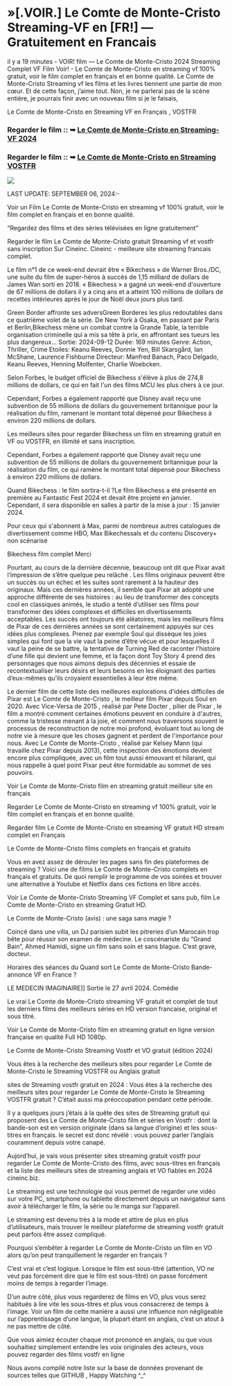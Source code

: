 # »[.VOIR.] Le Comte de Monte-Cristo Streaming-VF en [FR!] — Gratuitement en Francais

il y a 19 minutes - VOIR! film — Le Comte de Monte-Cristo 2024 Streaming Complet VF Film Voir! - Le Comte de Monte-Cristo en streaming vf 100% gratuit, voir le film complet en français et en bonne qualité. Le Comte de Monte-Cristo Streaming vf les films et les livres tiennent une partie de mon cœur. Et de cette façon, j’aime tout. Non, je ne parlerai pas de la scène entière, je pourrais finir avec un nouveau film si je le faisais,

Le Comte de Monte-Cristo en Streaming VF en Français , VOSTFR

### Regarder le film :: ➥ [Le Comte de Monte-Cristo en Streaming-VF 2024](https://dmovie.fun/fr/movie/1084736/the-count-of-monte-cristo?githb)

### Regarder le film :: ➥ [Le Comte de Monte-Cristo en Streaming VOSTFR](https://dmovie.fun/fr/movie/1084736/the-count-of-monte-cristo?githb)

<p dir="auto"><a href="https://dmovie.fun/fr/movie/1084736/the-count-of-monte-cristo?githb" title="PLAYNOW" rel="nofollow"><img src="https://i.imgur.com/jhNGoEt.gif" style="max-width: 100%;"></a></p>

LAST UPDATE: SEPTEMBER 06, 2024:-

Voir un Film Le Comte de Monte-Cristo en streaming vf 100% gratuit, voir le film complet en français et en bonne qualité.

“Regardez des films et des séries télévisées en ligne gratuitement”

Regarder le film Le Comte de Monte-Cristo gratuit Streaming vf et vostfr sans inscription Sur Cineinc. Cineinc - meilleure site streaming francais complet.

Le film n°1 de ce week-end devrait être « Bikechess » de Warner Bros./DC, une suite du film de super-héros à succès de 1,15 milliard de dollars de James Wan sorti en 2018. « Bikechess » a gagné un week-end d'ouverture de 67 millions de dollars il y a cinq ans et a atteint 100 millions de dollars de recettes intérieures après le jour de Noël deux jours plus tard.

Green Border affronte ses adversGreen Borderes les plus redoutables dans ce quatrième volet de la série. De New York à Osaka, en passant par Paris et Berlin,Bikechess mène un combat contre la Grande Table, la terrible organisation criminelle qui a mis sa tête à prix, en affrontant ses tueurs les plus dangereux... Sortie: 2024-09-12 Durée: 169 minutes Genre: Action, Thriller, Crime Etoiles: Keanu Reeves, Donnie Yen, Bill Skarsgård, Ian McShane, Laurence Fishburne Directeur: Manfred Banach, Paco Delgado, Keanu Reeves, Henning Molfenter, Charlie Woebcken.

Selon Forbes, le budget officiel de Bikechess s'élève à plus de 274,8 millions de dollars, ce qui en fait l'un des films MCU les plus chers à ce jour.

Cependant, Forbes a également rapporté que Disney avait reçu une subvention de 55 millions de dollars du gouvernement britannique pour la réalisation du film, ramenant le montant total dépensé pour Bikechess à environ 220 millions de dollars.

Les meilleurs sites pour regarder Bikechess un film en streaming gratuit en VF ou VOSTFR, en illimité et sans inscription.

Cependant, Forbes a également rapporté que Disney avait reçu une subvention de 55 millions de dollars du gouvernement britannique pour la réalisation du film, ce qui ramène le montant total dépensé pour Bikechess à environ 220 millions de dollars.

Quand Bikechess : le film sortira-t-il ?Le film Bikechess a été présenté en première au Fantastic Fest 2024 et devait être projeté en janvier. Cependant, il sera disponible en salles à partir de la mise à jour : 15 janvier 2024.

Pour ceux qui s'abonnent à Max, parmi de nombreux autres catalogues de divertissement comme HBO, Max Bikechessals et du contenu Discovery+ non scénarisé

Bikechess film complet Merci

Pourtant, au cours de la dernière décennie, beaucoup ont dit que Pixar avait l’impression de s’être quelque peu relâché . Les films originaux peuvent être un succès ou un échec et les suites sont rarement à la hauteur des originaux. Mais ces dernières années, il semble que Pixar ait adopté une approche différente de ses histoires : au lieu de transformer des concepts cool en classiques animés, le studio a tenté d’utiliser ses films pour transformer des idées complexes et difficiles en divertissements acceptables. Les succès ont toujours été aléatoires, mais les meilleurs films de Pixar de ces dernières années se sont certainement appuyés sur ces idées plus complexes. Prenez par exemple Soul qui dissèque les joies simples qui font que la vie vaut la peine d’être vécue et pour lesquelles il vaut la peine de se battre, la tentative de Turning Red de raconter l’histoire d’une fille qui devient une femme, et la façon dont Toy Story 4 prend des personnages que nous aimons depuis des décennies et essaie de recontextualiser leurs désirs et leurs besoins en les éloignant des parties d’eux-mêmes qu’ils croyaient essentielles à leur être même.

Le dernier film de cette liste des meilleures explorations d'idées difficiles de Pixar est Le Comte de Monte-Cristo , le meilleur film Pixar depuis Soul en 2020. Avec Vice-Versa de 2015 , réalisé par Pete Docter , pilier de Pixar , le film a montré comment certaines émotions peuvent en conduire à d'autres, comme la tristesse menant à la joie, et comment nous traversons souvent le processus de reconstruction de notre moi profond, évoluant tout au long de notre vie à mesure que les choses gagnent et perdent de l'importance pour nous. Avec Le Comte de Monte-Cristo , réalisé par Kelsey Mann (qui travaille chez Pixar depuis 2013), cette inspection des émotions devient encore plus compliquée, avec un film tout aussi émouvant et hilarant, qui nous rappelle à quel point Pixar peut être formidable au sommet de ses pouvoirs.

Voir Le Comte de Monte-Cristo film en streaming gratuit meilleur site en français

Regarder Le Comte de Monte-Cristo en streaming vf 100% gratuit, voir le film complet en français et en bonne qualité.

Regarder film Le Comte de Monte-Cristo en streaming VF gratuit HD stream complet en Français

Le Comte de Monte-Cristo films complets en français et gratuits

Vous en avez assez de dérouler les pages sans fin des plateformes de streaming ? Voici une de films Le Comte de Monte-Cristo complets en français et gratuits. De quoi remplir le programme de vos soirées et trouver une alternative à Youtube et Netflix dans ces fictions en libre accès.

Voir Le Comte de Monte-Cristo Streaming VF Complet et sans pub, film Le Comte de Monte-Cristo en streaming Gratuit HD.

Le Comte de Monte-Cristo (avis) : une saga sans magie ?

Coincé dans une villa, un DJ parisien subit les pitreries d’un Marocain trop bête pour réussir son examen de médecine. Le coscénariste du “Grand Bain”, Ahmed Hamidi, signe un film sans soin et sans blague. C’est grave, docteur.

Horaires des séances du Quand sort Le Comte de Monte-Cristo Bande-annonce VF en France ?

LE MEDECIN IMAGINAIRE]] Sortie le 27 avril 2024. Comédie

Le vrai Le Comte de Monte-Cristo streaming VF gratuit et complet de tout les derniers films des meilleurs séries en HD version francaise, original et sous titré.

Voir Le Comte de Monte-Cristo film en streaming gratuit en ligne version française en qualité Full HD 1080p.

Le Comte de Monte-Cristo Streaming Vostfr et VO gratuit (édition 2024)

Vous êtes à la recherche des meilleurs sites pour regarder Le Comte de Monte-Cristo le Streaming VOSTFR ou Anglais gratuit

sites de Streaming vostfr gratuit en 2024 : Vous êtes à la recherche des meilleurs sites pour regarder Le Comte de Monte-Cristo le Streaming VOSTFR gratuit ? C’était aussi ma préoccupation pendant cette période.

Il y a quelques jours j’étais à la quête des sites de Streaming gratuit qui proposent des Le Comte de Monte-Cristo film et séries en Vostfr : dont la bande-son est en version originale (dans sa langue d’origine) et les sous-titres en français. le secret est donc révélé : vous pouvez parler l’anglais couramment depuis votre canapé.

Aujord’hui, je vais vous présenter sites streaming gratuit vostfr pour regarder Le Comte de Monte-Cristo des films, avec sous-titres en français et la liste des meilleurs sites de streaming anglais et VO fiables en 2024 cineinc.biz.

Le streaming est une technologie qui vous permet de regarder une vidéo sur votre PC, smartphone ou tablette directement depuis un navigateur sans avoir à télécharger le film, la série ou le manga sur l’appareil.

Le streaming est devenu très à la mode et attire de plus en plus d’utilisateurs, mais trouver le meilleur plateforme de streaming vostfr gratuit peut parfois être assez compliqué.

Pourquoi s’embêter à regarder Le Comte de Monte-Cristo un film en VO alors qu’on peut tranquillement le regarder en français ?

C’est vrai et c’est logique. Lorsque le film est sous-titré (attention, VO ne veut pas forcément dire que le film est sous-titré) on passe forcément moins de temps à regarder l’image.

D’un autre côté, plus vous regarderez de films en VO, plus vous serez habitués à lire vite les sous-titres et plus vous consacrerez de temps à l’image. Voir un film de cette manière a aussi une influence non négligeable sur l’apprentissage d’une langue, la plupart étant en anglais, c’est un atout à ne pas mettre de côté.

Que vous aimiez écouter chaque mot prononcé en anglais, ou que vous souhaitiez simplement entendre les voix originales des acteurs, vous pouvez regarder des films vostfr en ligne

Nous avons compilé notre liste sur la base de données provenant de sources telles que GITHUB , Happy Watching ^_^
